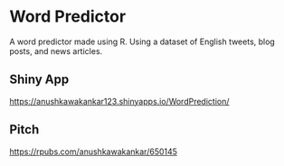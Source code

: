 # Word  Predictor
A word predictor made using R. Using a dataset of English tweets, blog posts, and news articles.

## Shiny App

https://anushkawakankar123.shinyapps.io/WordPrediction/

## Pitch

https://rpubs.com/anushkawakankar/650145
